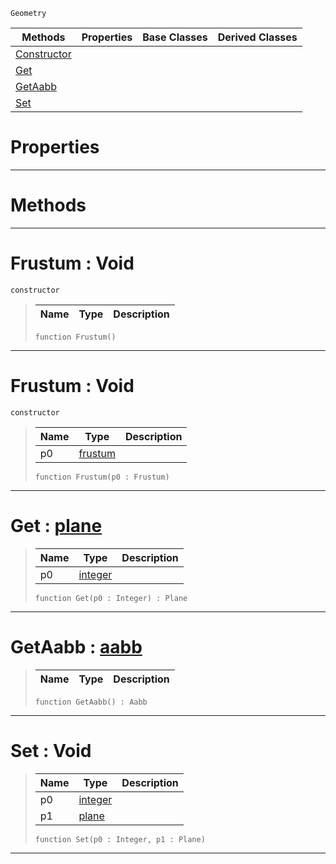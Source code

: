  `Geometry`

|Methods|Properties|Base Classes|Derived Classes|
|---|---|---|---|
|[ Constructor](https://github.com/zeroengineteam/ZeroDocs/blob/master/code_reference/class_reference/frustum.markdown#frustum-void)| | | |
|[ Get](https://github.com/zeroengineteam/ZeroDocs/blob/master/code_reference/class_reference/frustum.markdown#get-zero-engine-document)| | | |
|[ GetAabb](https://github.com/zeroengineteam/ZeroDocs/blob/master/code_reference/class_reference/frustum.markdown#getaabb-zero-engine-docu)| | | |
|[ Set](https://github.com/zeroengineteam/ZeroDocs/blob/master/code_reference/class_reference/frustum.markdown#set-void)| | | |


 #  Properties


---  
 #  Methods


---  
 #  Frustum : Void

 `constructor`

> 
> |Name|Type|Description|
> |---|---|---|
> ``` lang=cpp, name=Zilch
> function Frustum()
> ``` 


---  
 #  Frustum : Void

 `constructor`

> 
> |Name|Type|Description|
> |---|---|---|
> |p0|[frustum](https://github.com/zeroengineteam/ZeroDocs/blob/master/code_reference/class_reference/frustum.markdown)| |
> ``` lang=cpp, name=Zilch
> function Frustum(p0 : Frustum)
> ``` 


---  
 #  Get : [plane](https://github.com/zeroengineteam/ZeroDocs/blob/master/code_reference/class_reference/plane.markdown)

> 
> |Name|Type|Description|
> |---|---|---|
> |p0|[integer](https://github.com/zeroengineteam/ZeroDocs/blob/master/code_reference/zilch_base_types/integer.markdown)| |
> ``` lang=cpp, name=Zilch
> function Get(p0 : Integer) : Plane
> ``` 


---  
 #  GetAabb : [aabb](https://github.com/zeroengineteam/ZeroDocs/blob/master/code_reference/class_reference/aabb.markdown)

> 
> |Name|Type|Description|
> |---|---|---|
> ``` lang=cpp, name=Zilch
> function GetAabb() : Aabb
> ``` 


---  
 #  Set : Void

> 
> |Name|Type|Description|
> |---|---|---|
> |p0|[integer](https://github.com/zeroengineteam/ZeroDocs/blob/master/code_reference/zilch_base_types/integer.markdown)| |
> |p1|[plane](https://github.com/zeroengineteam/ZeroDocs/blob/master/code_reference/class_reference/plane.markdown)| |
> ``` lang=cpp, name=Zilch
> function Set(p0 : Integer, p1 : Plane)
> ``` 


---  
 

 